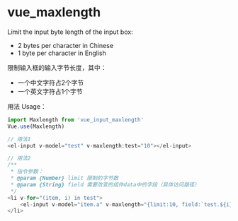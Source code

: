 # vue_maxlength
Limit the input byte length of the input box:
- 2 bytes per character in Chinese
- 1 byte per character in English

限制输入框的输入字节长度，其中：
- 一个中文字符占2个字节
- 一个英文字符占1个字节


用法 Usage：
```javascript
import Maxlength from 'vue_input_maxlength'
Vue.use(Maxlength)

// 用法1
<el-input v-model="test" v-maxlength:test="10"></el-input>

// 用法2
/** 
 * 指令参数：
 * @param {Number} limit 限制的字节数
 * @param {String} field 需要改变的组件data中的字段（具体访问路径）
 */
<li v-for="(item, i) in test">
    <el-input v-model="item.a" v-maxlength="{limit:10, field:`test.${i}.a`}"></el-input>
</li>
```